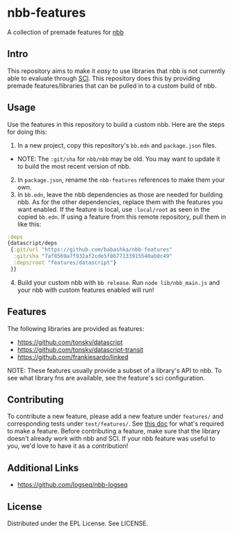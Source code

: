 # nbb-features

A collection of premade features for [nbb](https://github.com/babashka/nbb)

## Intro

This repository aims to make it _easy_ to use libraries that nbb is not
currently able to evaluate through [SCI](https://github.com/babashka/sci). This
repository does this by providing premade features/libraries that can be pulled
in to a custom build of nbb.

## Usage

Use the features in this repository to build a custom nbb. Here are the steps for doing this:

1. In a new project, copy this repository's `bb.edn` and `package.json` files.
  * NOTE: The `:git/sha` for `nbb/nbb` may be old. You may want to update it to build the most recent version of nbb.
2. In `package.json`, rename the `nbb-features` references to make them your own.
3. In `bb.edn`, leave the nbb dependencies as those are needed for building nbb. As for the other dependencies, replace them with the features you want enabled. If the feature is local, use `:local/root` as seen in the copied `bb.edn`. If using a feature from this remote repository, pull them in like this:

  ```clojure
  :deps
  {datascript/deps
   {:git/url "https://github.com/babashka/nbb-features"
    :git/sha "7af8569a7f932af2cde5f8677133915540ab0c49"
    :deps/root "features/datascript"}
   }}
  ```

4. Build your custom nbb with `bb release`. Run `node lib/nbb_main.js` and your nbb with custom features enabled will run!

## Features

The following libraries are provided as features:
* https://github.com/tonsky/datascript
* https://github.com/tonsky/datascript-transit
* https://github.com/frankiesardo/linked

NOTE: These features usually provide a subset of a library's API to nbb. To see what library fns are available, see the feature's sci configuration.

## Contributing

To contribute a new feature, please add a new feature under `features/` and corresponding tests under `test/features/`. See [this doc](https://github.com/babashka/nbb/blob/main/doc/dev.md#features) for what's required to make a feature. Before contributing a feature, make sure that the library doesn't already work with nbb and SCI. If your nbb feature was useful to you, we'd love to have it as a contribution!

## Additional Links

* https://github.com/logseq/nbb-logseq

## License

Distributed under the EPL License. See LICENSE.
